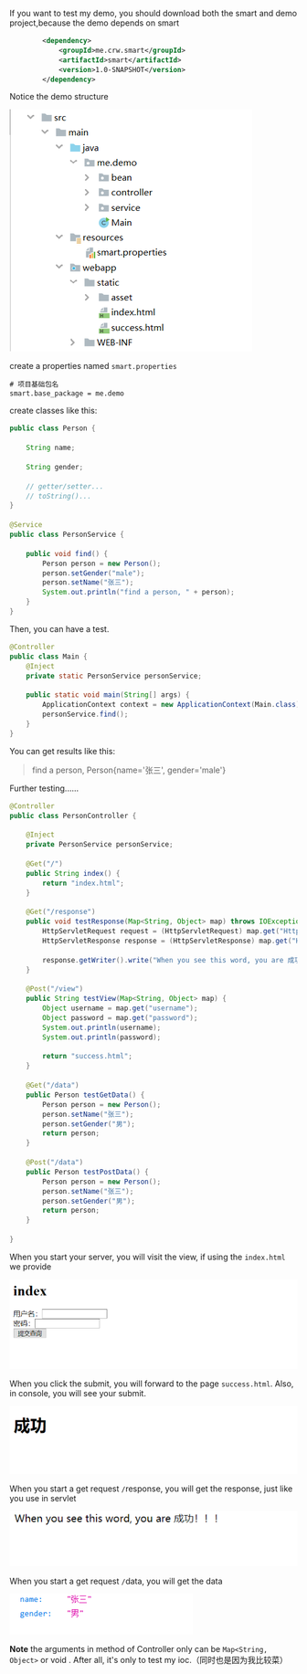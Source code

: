 If you want to test my demo, you should download both the smart and demo project,because the demo depends on smart

```xml
        <dependency>
            <groupId>me.crw.smart</groupId>
            <artifactId>smart</artifactId>
            <version>1.0-SNAPSHOT</version>
        </dependency>
```



Notice the demo structure

![img](./asset/structure.png)



create  a properties named `smart.properties`

```pr
# 项目基础包名
smart.base_package = me.demo
```



create classes like this: 

```java
public class Person {

    String name;

    String gender;
	
    // getter/setter...
    // toString()...
}

@Service
public class PersonService {

    public void find() {
        Person person = new Person();
        person.setGender("male");
        person.setName("张三");
        System.out.println("find a person, " + person);
    }
}
```



Then, you can have a test.

```java
@Controller
public class Main {
    @Inject
    private static PersonService personService;

    public static void main(String[] args) {
        ApplicationContext context = new ApplicationContext(Main.class);
        personService.find();
    }
}
```

You can get results like this: 

> find a person, Person{name='张三', gender='male'}



Further testing......



```java
@Controller
public class PersonController {

    @Inject
    private PersonService personService;

    @Get("/")
    public String index() {
        return "index.html";
    }

    @Get("/response")
    public void testResponse(Map<String, Object> map) throws IOException {
        HttpServletRequest request = (HttpServletRequest) map.get("HttpServletRequest");
        HttpServletResponse response = (HttpServletResponse) map.get("HttpServletResponse");

        response.getWriter().write("When you see this word, you are 成功！！！");
    }

    @Post("/view")
    public String testView(Map<String, Object> map) {
        Object username = map.get("username");
        Object password = map.get("password");
        System.out.println(username);
        System.out.println(password);

        return "success.html";
    }

    @Get("/data")
    public Person testGetData() {
        Person person = new Person();
        person.setName("张三");
        person.setGender("男");
        return person;
    }

    @Post("/data")
    public Person testPostData() {
        Person person = new Person();
        person.setName("张三");
        person.setGender("男");
        return person;
    }

}

```



When you start your server, you will visit the view, if using the `index.html` we provide

![img](./asset/index.png)

When you click the submit, you will forward to the page `success.html`. Also, in console, you will see your submit.

![img](./asset/success.png)



When you start a get request `/`response, you will get the response, just like you use in servlet

![img](./asset/response.png)

When you start a get request `/`data, you will get the data

![img](./asset/data.png)





**Note** the arguments in method of Controller only can be `Map<String, Object>` or void . After all, it's only to test my ioc.（同时也是因为我比较菜）